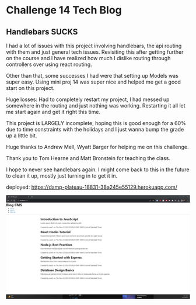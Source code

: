 # Challenge 14 Tech Blog

## Handlebars SUCKS

I had a lot of issues with this project involving handlebars, the api routing with them and just general tech issues. Revisiting this after getting further on the course and I have realized
how much I dislike routing through controllers over using react routing.

Other than that, some successes I had were that setting up Models was super easy. Using mini proj 14 was super nice and helped me get a good start on this project.

Huge losses: Had to completely restart my project, I had messed up somewhere in the routing and just nothing was working. Restarting it all let me start again and get it right this time.

This project is LARGELY incomplete, hoping this is good enough for a 60% due to time constraints with the holidays and I just wanna bump the grade up a little bit.

Huge thanks to Andrew Mell, Wyatt Barger for helping me on this challenge.

Thank you to Tom Hearne and Matt Bronstein for teaching the class.

I hope to never see handlebars again. I might come back to this in the future to clean it up, mostly just turning in to get it in.

deployed: https://damp-plateau-18831-38a245e55129.herokuapp.com/

![largely incomplete project lol](challenge14ss.png)